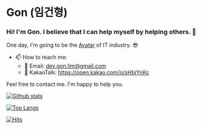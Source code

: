 # Gon (임건형)

### Hi! I'm Gon. I believe that I can help myself by helping others. 👋

One day, I'm going to be the [Avatar](https://avatar.fandom.com/wiki/Avatar) of IT industry. 😎

<!-- - 💼 Portfolio: http://gon125.github.io/portfolio
-->

- 📫 How to reach me: 
  - 📧 Email: dev.gon.lim@gmail.com
  - 🚖 KakaoTalk: https://open.kakao.com/o/sHbjYnKc
  
Feel free to contact me. I'm happy to help you.

[![Github stats](https://github-readme-stats.vercel.app/api?username=gon125&count_private=true)](https://github.com/anuraghazra/github-readme-stats)

[![Top Langs](https://github-readme-stats.vercel.app/api/top-langs/?username=gon125&layout=compact)](https://github.com/anuraghazra/github-readme-stats)

[![Hits](https://hits.seeyoufarm.com/api/count/incr/badge.svg?url=https%3A%2F%2Fgithub.com%2Fgon125%2Fhit-counter&count_bg=%2379C83D&title_bg=%23555555&icon=&icon_color=%23E7E7E7&title=hits&edge_flat=false)](https://hits.seeyoufarm.com)
